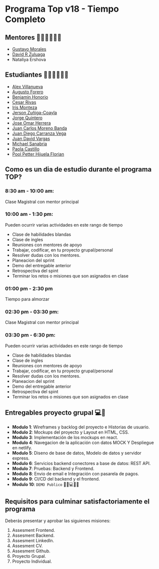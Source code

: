 # Programa Top v18 -  Tiempo Completo

## Mentores 👩🏻‍🏫👨🏼‍🏫
- [Gustavo Morales](https://github.com/gmoralesc)
- [David R Zuluaga](https://github.com/davidrzuluaga)
- Nataliya Ershova

## Estudiantes 👩🏻‍💻🧑🏼‍💻
- [Alex Villanueva](https://github.com/x314)
- [Augusto Forero](https://github.com/augfor)
- [Benjamin Honorio](https://github.com/benjaminhonorio)
- [Cesar Rivas](https://github.com/rivascesar86)
- [Iris Monteza](https://github.com/IrisMonteza)
- [Jerson Zuñiga-Coayla](https://github.com/jersonzc)
- [Jorge Quintero](https://github.com/Jorgeosky)
- [Jose Omar Herrera](https://github.com/featlast/featlast)
- [Juan Carlos Moreno Banda](https://github.com/JuCaMoBa)
- [Juan Diego Carranza Vega](https://github.com/jcarranzav1)
- [Juan David Vargas](https://github.com/juandavc12)
- [Michael Sanabria](https://github.com/michaeldevelopment)
- [Paola Castillo](https://github.com/paocastg)
- [Pool Petter Hijuela Florian](https://github.com/popehiflo)

## Como es un dia de estudio durante el programa TOP?

### 8:30 am - 10:00 am:
Clase Magistral con mentor principal

### 10:00 am - 1:30 pm:
Pueden ocurrir varias actividades en este rango de tiempo
- Clase de habilidades blandas
- Clase de ingles
- Reuniones con mentores de apoyo
- Trabajar, codificar, en tu proyecto grupal/personal
- Resolver dudas con los mentores.
- Planeacion del sprint
- Demo del entregable anterior
- Retrospectiva del spint
- Terminar los retos o misiones que son asignados en clase

### 01:00 pm - 2:30 pm
Tiempo para almorzar

### 02:30 pm - 03:30 pm:
Clase Magistral con mentor principal

### 03:30 pm - 6:30 pm:
Pueden ocurrir varias actividades en este rango de tiempo
- Clase de habilidades blandas
- Clase de ingles
- Reuniones con mentores de apoyo
- Trabajar, codificar, en tu proyecto grupal/personal
- Resolver dudas con los mentores.
- Planeacion del sprint
- Demo del entregable anterior
- Retrospectiva del spint
- Terminar los retos o misiones que son asignados en clase

## Entregables proyecto grupal 💻🤝

- **Modulo 1**: Wireframes y backlog del proyecto e Historias de usuario.
- **Modulo 2**: Mockups del proyecto y Layout en HTML, CSS.
- **Modulo 3**: Implementación de los mockups en react.
- **Modulo 4**: Navegacion de la aplicación con datos MOCK Y Despliegue en netlify.
- **Modulo 5**: Diseno de base de datos, Modelo de datos y servidor express.
- **Modulo 6**: Servicios backend conectores a base de datos: REST API.
- **Modulo 7**: Pruebas: Backend y Frontend.
- **Modulo 8**: Envio de email e Integración con pasarela de pagos.
- **Modulo 9**: CI/CD del backend y el frontend.
- **Modulo 10**: `DEMO Publico` 🎊🎉💻🎊🎉

## Requisitos para culminar satisfactoriamente el programa

Deberás presentar y aprobar las siguienes misiones:

1. Assesment Frontend.
2. Assesment Backend.
3. Assesment LinkedIn.
4. Assesment CV.
5. Assesment Github.
6. Proyecto Grupal.
7. Proyecto Individual.
